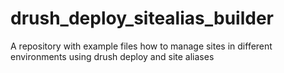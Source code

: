 drush_deploy_sitealias_builder
==============================

A repository with example files how to manage sites in different environments using drush deploy and site aliases